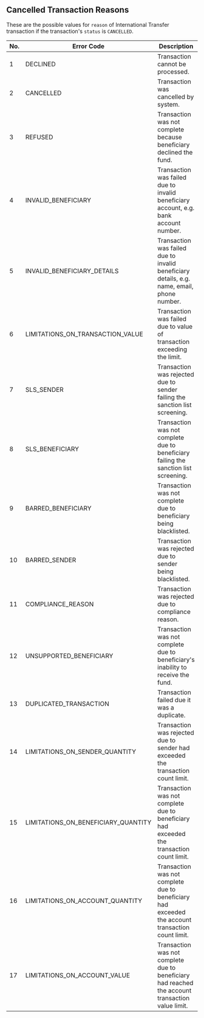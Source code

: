 <div></div>

## Cancelled Transaction Reasons

These are the possible values for `reason` of International Transfer transaction if the transaction's `status` is `CANCELLED`.

| No. | Error Code                          | Description                                                                                       |
| --- | ----------------------------------- | ------------------------------------------------------------------------------------------------- |
| 1   | DECLINED                            | Transaction cannot be processed.                                                                  |
| 2   | CANCELLED                           | Transaction was cancelled by system.                                                              |
| 3   | REFUSED                             | Transaction was not complete because beneficiary declined the fund.                               |
| 4   | INVALID_BENEFICIARY                 | Transaction was failed due to invalid beneficiary account, e.g. bank account number.              |
| 5   | INVALID_BENEFICIARY_DETAILS         | Transaction was failed due to invalid beneficiary details, e.g. name, email, phone number.        |
| 6   | LIMITATIONS_ON_TRANSACTION_VALUE    | Transaction was failed due to value of transaction exceeding the limit.                           |
| 7   | SLS_SENDER                          | Transaction was rejected due to sender failing the sanction list screening.                       |
| 8   | SLS_BENEFICIARY                     | Transaction was not complete due to beneficiary failing the sanction list screening.              |
| 9   | BARRED_BENEFICIARY                  | Transaction was not complete due to beneficiary being blacklisted.                                |
| 10  | BARRED_SENDER                       | Transaction was rejected due to sender being blacklisted.                                         |
| 11  | COMPLIANCE_REASON                   | Transaction was rejected due to compliance reason.                                                |
| 12  | UNSUPPORTED_BENEFICIARY             | Transaction was not complete due to beneficiary's inability to receive the fund.                  |
| 13  | DUPLICATED_TRANSACTION              | Transaction failed due it was a duplicate.                                                        |
| 14  | LIMITATIONS_ON_SENDER_QUANTITY      | Transaction was rejected due to sender had exceeded the transaction count limit.                  |
| 15  | LIMITATIONS_ON_BENEFICIARY_QUANTITY | Transaction was not complete due to beneficiary had exceeded the transaction count limit.         |
| 16  | LIMITATIONS_ON_ACCOUNT_QUANTITY     | Transaction was not complete due to beneficiary had exceeded the account transaction count limit. |
| 17  | LIMITATIONS_ON_ACCOUNT_VALUE        | Transaction was not complete due to beneficiary had reached the account transaction value limit.  |
